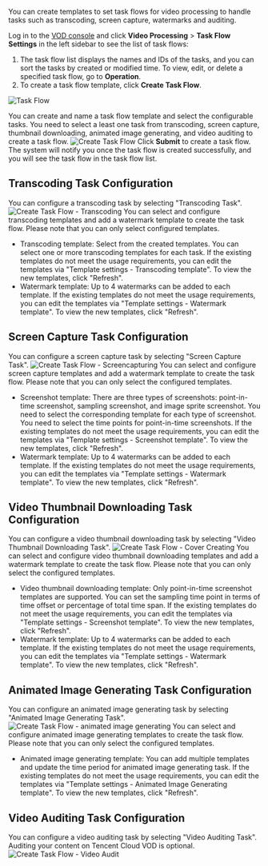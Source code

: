 You can create templates to set task flows for video processing to handle tasks such as transcoding, screen capture, watermarks and auditing. 

Log in to the [VOD console](https://console.cloud.tencent.com/video) and click **Video Processing** > **Task Flow Settings** in the left sidebar to see the list of task flows:
1. The task flow list displays the names and IDs of the tasks, and you can sort the tasks by created or modified time. To view, edit, or delete a specified task flow, go to **Operation**.
2. To create a task flow template, click **Create Task Flow**.

![Task Flow](https://main.qcloudimg.com/raw/a47ba19d0719ea474a640790b2a8b26d.png)

You can create and name a task flow template and select the configurable tasks. You need to select a least one task from transcoding, screen capture, thumbnail downloading, animated image generating, and video auditing to create a task flow.
![Create Task Flow](https://main.qcloudimg.com/raw/f1a66053364891b0f283c13e9364bb73.png)
Click **Submit** to create a task flow. The system will notify you once the task flow is created successfully, and you will see the task flow in the task flow list. 

## Transcoding Task Configuration

You can configure a transcoding task by selecting "Transcoding Task".
![Create Task Flow - Transcoding](https://main.qcloudimg.com/raw/91912e7700e005c31758aeedf194381c.png)
You can select and configure transcoding templates and add a watermark template to create the task flow. Please note that you can only select configured templates.

- Transcoding template: Select from the created templates. You can select one or more transcoding templates for each task. If the existing templates do not meet the usage requirements, you can edit the templates via "Template settings - Transcoding template". To view the new templates, click "Refresh".
- Watermark template: Up to 4 watermarks can be added to each template. If the existing templates do not meet the usage requirements, you can edit the templates via "Template settings - Watermark template". To view the new templates, click "Refresh".

## Screen Capture Task Configuration

You can configure a screen capture task by selecting "Screen Capture Task".
![Create Task Flow - Screencapturing](https://main.qcloudimg.com/raw/bae5e7848a2b8799393790cbbec48c3c.png)
You can select and configure screen capture templates and add a watermark template to create the task flow. Please note that you can only select the configured templates.

- Screenshot template: There are three types of screenshots: point-in-time screenshot, sampling screenshot, and image sprite screenshot. You need to select the corresponding template for each type of screenshot. You need to select the time points for point-in-time screenshots. If the existing templates do not meet the usage requirements, you can edit the templates via "Template settings - Screenshot template". To view the new templates, click "Refresh".
- Watermark template: Up to 4 watermarks can be added to each template. If the existing templates do not meet the usage requirements, you can edit the templates via "Template settings - Watermark template". To view the new templates, click "Refresh".

## Video Thumbnail Downloading Task Configuration

You can configure a video thumbnail downloading task by selecting "Video Thumbnail Downloading Task".
![Create Task Flow - Cover Creating](https://main.qcloudimg.com/raw/52f13aa3c546f9931cf9eeb085a0ef6e.png)
You can select and configure video thumbnail downloading templates and add a watermark template to create the task flow. Please note that you can only select the configured templates.

- Video thumbnail downloading template: Only point-in-time screenshot templates are supported. You can set the sampling time point in terms of time offset or percentage of total time span. If the existing templates do not meet the usage requirements, you can edit the templates via "Template settings - Screenshot template". To view the new templates, click "Refresh".
- Watermark template: Up to 4 watermarks can be added to each template. If the existing templates do not meet the usage requirements, you can edit the templates via "Template settings - Watermark template". To view the new templates, click "Refresh".

## Animated Image Generating Task Configuration

You can configure an animated image generating task by selecting "Animated Image Generating Task".
![Create Task Flow - animated image generating](https://main.qcloudimg.com/raw/35b391f6394e1f2b4b5fc0f816fef42b.png)
You can select and configure animated image generating templates to create the task flow. Please note that you can only select the configured templates.
- Animated image generating template: You can add multiple templates and update the time period for animated image generating task. If the existing templates do not meet the usage requirements, you can edit the templates via "Template settings - Animated Image Generating template". To view the new templates, click "Refresh".

## Video Auditing Task Configuration

You can configure a video auditing task by selecting "Video Auditing Task". Auditing your content on Tencent Cloud VOD is optional.
![Create Task Flow - Video Audit](https://main.qcloudimg.com/raw/7daa1c7979d0884ea799101cde7efd09.png)


